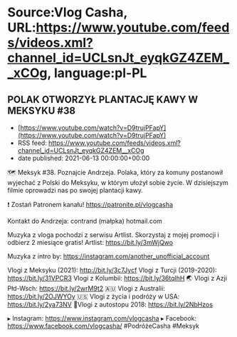 # Source:Vlog Casha, URL:https://www.youtube.com/feeds/videos.xml?channel_id=UCLsnJt_eyqkGZ4ZEM__xCOg, language:pl-PL

## POLAK OTWORZYŁ PLANTACJĘ KAWY W MEKSYKU #38
 - [https://www.youtube.com/watch?v=D9trujPFapY](https://www.youtube.com/watch?v=D9trujPFapY)
 - RSS feed: https://www.youtube.com/feeds/videos.xml?channel_id=UCLsnJt_eyqkGZ4ZEM__xCOg
 - date published: 2021-06-13 00:00:00+00:00

🗺️ Meksyk #38. Poznajcie Andrzeja. Polaka, który za komuny postanowił wyjechać z Polski do Meksyku, w którym ułożył sobie życie. W dzisiejszym filmie oprowadzi nas po swojej plantacji kawy.

❗ Zostań Patronem kanału!
https://patronite.pl/vlogcasha

Kontakt do Andrzeja: contrand (małpka) hotmail.com

Muzyka z vloga pochodzi z serwisu Artlist. Skorzystaj z mojej promocji i odbierz 2 miesiące gratis!
Artlist: https://bit.ly/3mWjQwo

Muzyka z intro by: https://instagram.com/another_unofficial_account

Vlogi z Meksyku (2021): http://bit.ly/3c7Jycf
Vlogi z Turcji (2019-2020): https://bit.ly/31VPCR3
Vlogi z Kolumbii: https://bit.ly/36tqlhH
🌏 Vlogi z Azji Płd-Wsch: https://bit.ly/2wrM9t2
🇦🇺 Vlogi z Australii: https://bit.ly/2OJWYOy
🇺🇸 Vlogi z życia i podróży w USA: https://bit.ly/2ya73NV
🚙Vlogi z autostopu 2018: https://bit.ly/2NbHzos

▸ Instagram: https://www.instagram.com/vlogcasha
▸ Facebook: https://www.facebook.com/vlogcasha/
#PodróżeCasha #Meksyk

